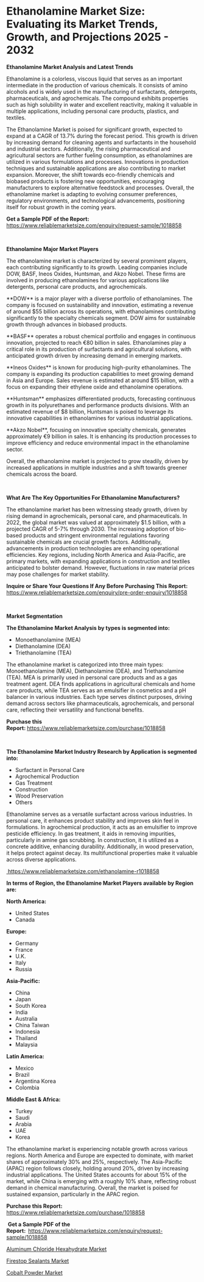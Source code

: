 <p><h1>Ethanolamine Market Size: Evaluating its Market Trends, Growth, and Projections 2025 - 2032</h1></p><p><strong>Ethanolamine Market Analysis and Latest Trends</strong></p>
<p><p>Ethanolamine is a colorless, viscous liquid that serves as an important intermediate in the production of various chemicals. It consists of amino alcohols and is widely used in the manufacturing of surfactants, detergents, pharmaceuticals, and agrochemicals. The compound exhibits properties such as high solubility in water and excellent reactivity, making it valuable in multiple applications, including personal care products, plastics, and textiles.</p><p>The Ethanolamine Market is poised for significant growth, expected to expand at a CAGR of 13.7% during the forecast period. This growth is driven by increasing demand for cleaning agents and surfactants in the household and industrial sectors. Additionally, the rising pharmaceutical and agricultural sectors are further fueling consumption, as ethanolamines are utilized in various formulations and processes. Innovations in production techniques and sustainable applications are also contributing to market expansion. Moreover, the shift towards eco-friendly chemicals and biobased products is fostering new opportunities, encouraging manufacturers to explore alternative feedstock and processes. Overall, the ethanolamine market is adapting to evolving consumer preferences, regulatory environments, and technological advancements, positioning itself for robust growth in the coming years.</p></p>
<p><strong>Get a Sample PDF of the Report:&nbsp;</strong> <a href="https://www.reliablemarketsize.com/enquiry/request-sample/1018858?utm_campaign=1103&utm_medium=2&utm_source=Github&utm_content=ia&utm_term=02042025&utm_id=ethanolamine">https://www.reliablemarketsize.com/enquiry/request-sample/1018858</a></p>
<p>&nbsp;</p>
<p><strong>Ethanolamine Major Market Players</strong></p>
<p><p>The ethanolamine market is characterized by several prominent players, each contributing significantly to its growth. Leading companies include DOW, BASF, Ineos Oxides, Huntsman, and Akzo Nobel. These firms are involved in producing ethanolamines for various applications like detergents, personal care products, and agrochemicals.</p><p>**DOW** is a major player with a diverse portfolio of ethanolamines. The company is focused on sustainability and innovation, estimating a revenue of around $55 billion across its operations, with ethanolamines contributing significantly to the specialty chemicals segment. DOW aims for sustainable growth through advances in biobased products.</p><p>**BASF** operates a robust chemical portfolio and engages in continuous innovation, projected to reach €80 billion in sales. Ethanolamines play a critical role in its production of surfactants and agricultural solutions, with anticipated growth driven by increasing demand in emerging markets.</p><p>**Ineos Oxides** is known for producing high-purity ethanolamines. The company is expanding its production capabilities to meet growing demand in Asia and Europe. Sales revenue is estimated at around $15 billion, with a focus on expanding their ethylene oxide and ethanolamine operations.</p><p>**Huntsman** emphasizes differentiated products, forecasting continuous growth in its polyurethanes and performance products divisions. With an estimated revenue of $8 billion, Huntsman is poised to leverage its innovative capabilities in ethanolamines for various industrial applications.</p><p>**Akzo Nobel**, focusing on innovative specialty chemicals, generates approximately €9 billion in sales. It is enhancing its production processes to improve efficiency and reduce environmental impact in the ethanolamine sector.</p><p>Overall, the ethanolamine market is projected to grow steadily, driven by increased applications in multiple industries and a shift towards greener chemicals across the board.</p></p>
<p>&nbsp;</p>
<p><strong>What Are The Key Opportunities For Ethanolamine Manufacturers?</strong></p>
<p><p>The ethanolamine market has been witnessing steady growth, driven by rising demand in agrochemicals, personal care, and pharmaceuticals. In 2022, the global market was valued at approximately $1.5 billion, with a projected CAGR of 5-7% through 2030. The increasing adoption of bio-based products and stringent environmental regulations favoring sustainable chemicals are crucial growth factors. Additionally, advancements in production technologies are enhancing operational efficiencies. Key regions, including North America and Asia-Pacific, are primary markets, with expanding applications in construction and textiles anticipated to bolster demand. However, fluctuations in raw material prices may pose challenges for market stability.</p></p>
<p><strong>Inquire or Share Your Questions If Any Before Purchasing This Report:</strong> <a href="https://www.reliablemarketsize.com/enquiry/pre-order-enquiry/1018858?utm_campaign=1103&utm_medium=2&utm_source=Github&utm_content=ia&utm_term=02042025&utm_id=ethanolamine">https://www.reliablemarketsize.com/enquiry/pre-order-enquiry/1018858</a></p>
<p>&nbsp;</p>
<p><strong>Market Segmentation</strong></p>
<p><strong>The Ethanolamine Market Analysis by types is segmented into:</strong></p>
<p><ul><li>Monoethanolamine (MEA)</li><li>Diethanolamine (DEA)</li><li>Triethanolamine (TEA)</li></ul></p>
<p><p>The ethanolamine market is categorized into three main types: Monoethanolamine (MEA), Diethanolamine (DEA), and Triethanolamine (TEA). MEA is primarily used in personal care products and as a gas treatment agent. DEA finds applications in agricultural chemicals and home care products, while TEA serves as an emulsifier in cosmetics and a pH balancer in various industries. Each type serves distinct purposes, driving demand across sectors like pharmaceuticals, agrochemicals, and personal care, reflecting their versatility and functional benefits.</p></p>
<p><strong>Purchase this Report:&nbsp;</strong><a href="https://www.reliablemarketsize.com/purchase/1018858?utm_campaign=1103&utm_medium=2&utm_source=Github&utm_content=ia&utm_term=02042025&utm_id=ethanolamine">https://www.reliablemarketsize.com/purchase/1018858</a></p>
<p>&nbsp;</p>
<p><strong>The Ethanolamine Market Industry Research by Application is segmented into:</strong></p>
<p><ul><li>Surfactant in Personal Care</li><li>Agrochemical Production</li><li>Gas Treatment</li><li>Construction</li><li>Wood Preservation</li><li>Others</li></ul></p>
<p><p>Ethanolamine serves as a versatile surfactant across various industries. In personal care, it enhances product stability and improves skin feel in formulations. In agrochemical production, it acts as an emulsifier to improve pesticide efficiency. In gas treatment, it aids in removing impurities, particularly in amine gas scrubbing. In construction, it is utilized as a concrete additive, enhancing durability. Additionally, in wood preservation, it helps protect against decay. Its multifunctional properties make it valuable across diverse applications.</p></p>
<p><a href="https://www.reliablemarketsize.com/ethanolamine-r1018858?utm_campaign=1103&utm_medium=2&utm_source=Github&utm_content=ia&utm_term=02042025&utm_id=ethanolamine">&nbsp;https://www.reliablemarketsize.com/ethanolamine-r1018858</a></p>
<p><strong>In terms of Region, the Ethanolamine Market Players available by Region are:</strong></p>
<p>
    <p> <strong> North America: </strong>
        <ul>
            <li>United States</li>
            <li>Canada</li>
        </ul>
        </p> 
    <p> <strong> Europe: </strong>
        <ul>
            <li>Germany</li>
            <li>France</li>
            <li>U.K.</li>
            <li>Italy</li>
            <li>Russia</li>
        </ul>
        </p> 
    <p> <strong> Asia-Pacific: </strong>
        <ul>
            <li>China</li>
            <li>Japan</li>
            <li>South Korea</li>
            <li>India</li>
            <li>Australia</li>
            <li>China Taiwan</li>
            <li>Indonesia</li>
            <li>Thailand</li>
            <li>Malaysia</li>
        </ul>
        </p> 
    <p> <strong> Latin America: </strong>
        <ul>
            <li>Mexico</li>
            <li>Brazil</li>
            <li>Argentina Korea</li>
            <li>Colombia</li>
        </ul>
        </p> 
    <p> <strong> Middle East & Africa: </strong>
        <ul>
            <li>Turkey</li>
            <li>Saudi</li>
            <li>Arabia</li>
            <li>UAE</li>
            <li>Korea</li>
        </ul>
    </p>
    </p>
<p><p>The ethanolamine market is experiencing notable growth across various regions. North America and Europe are expected to dominate, with market shares of approximately 30% and 25%, respectively. The Asia-Pacific (APAC) region follows closely, holding around 20%, driven by increasing industrial applications. The United States accounts for about 15% of the market, while China is emerging with a roughly 10% share, reflecting robust demand in chemical manufacturing. Overall, the market is poised for sustained expansion, particularly in the APAC region.</p></p>
<p><strong>Purchase this Report: </strong><a href="https://www.reliablemarketsize.com/purchase/1018858?utm_campaign=1103&utm_medium=2&utm_source=Github&utm_content=ia&utm_term=02042025&utm_id=ethanolamine">https://www.reliablemarketsize.com/purchase/1018858</a></p>
<p>&nbsp;<strong>Get a Sample PDF of the Report:&nbsp;&nbsp;</strong><a href="https://www.reliablemarketsize.com/enquiry/request-sample/1018858?utm_campaign=1103&utm_medium=2&utm_source=Github&utm_content=ia&utm_term=02042025&utm_id=ethanolamine">https://www.reliablemarketsize.com/enquiry/request-sample/1018858</a></p>
<p><strong></strong></p>
<p><p><a href="https://github.com/auriashetzxj/Market-Research-Report-List-1/blob/main/aluminum-chloride-hexahydrate-market.md?utm_campaign=1103&utm_medium=2&utm_source=Github&utm_content=ia&utm_term=02042025&utm_id=ethanolamine">Aluminum Chloride Hexahydrate Market</a></p><p><a href="https://github.com/wycheelwayeu/Market-Research-Report-List-1/blob/main/firestop-sealants-market.md?utm_campaign=1103&utm_medium=2&utm_source=Github&utm_content=ia&utm_term=02042025&utm_id=ethanolamine">Firestop Sealants Market</a></p><p><a href="https://github.com/gdfhhhj/Market-Research-Report-List-7/blob/main/cobalt-powder-market.md?utm_campaign=1103&utm_medium=2&utm_source=Github&utm_content=ia&utm_term=02042025&utm_id=ethanolamine">Cobalt Powder Market</a></p></p>